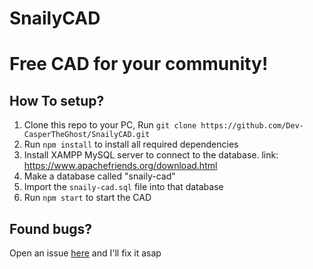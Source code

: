 # SnailyCAD

# Free CAD for your community!

## How To setup?

1. Clone this repo to your PC, Run `git clone https://github.com/Dev-CasperTheGhost/SnailyCAD.git`
2. Run `npm install` to install all required dependencies
3. Install XAMPP MySQL server to connect to the database. link: https://www.apachefriends.org/download.html
4. Make a database called "snaily-cad"
5. Import the `snaily-cad.sql` file into that database
6. Run `npm start` to start the CAD

## Found bugs?

Open an issue [here](https://github.com/Dev-CasperTheGhost/SnailyCAD/issues/new) and I'll fix it asap
